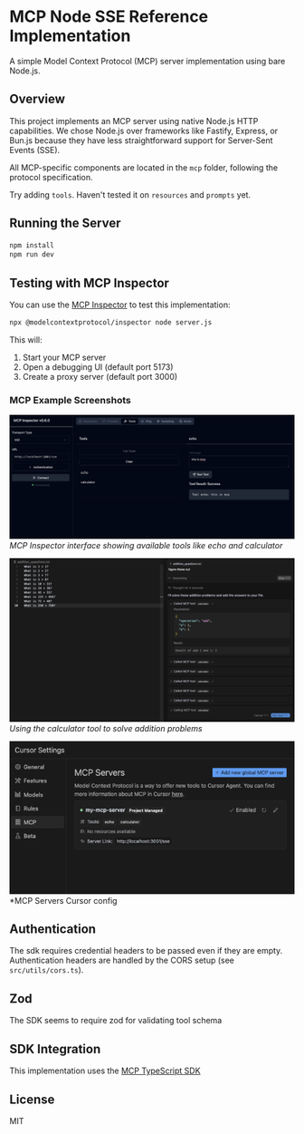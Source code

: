 # MCP Node SSE Reference Implementation

A simple Model Context Protocol (MCP) server implementation using bare Node.js.

## Overview

This project implements an MCP server using native Node.js HTTP capabilities. We chose Node.js over frameworks like Fastify, Express, or Bun.js because they have less straightforward support for Server-Sent Events (SSE).

All MCP-specific components are located in the `mcp` folder, following the protocol specification.

Try adding `tools`. Haven't tested it on `resources` and `prompts` yet.

## Running the Server

```bash
npm install
npm run dev
```

## Testing with MCP Inspector

You can use the [MCP Inspector](https://github.com/modelcontextprotocol/inspector) to test this implementation:

```bash
npx @modelcontextprotocol/inspector node server.js
```

This will:
1. Start your MCP server
2. Open a debugging UI (default port 5173)
3. Create a proxy server (default port 3000)

### MCP Example Screenshots

![MCP Inspector Interface](1.png)
*MCP Inspector interface showing available tools like echo and calculator*

![Calculator Tool in Action](2.png)
*Using the calculator tool to solve addition problems*

![MCP Server Configuration](3.png)
*MCP Servers Cursor config 

## Authentication

The sdk requires credential headers to be passed even if they are empty. Authentication headers are handled by the CORS setup (see `src/utils/cors.ts`).

## Zod
The SDK seems to require zod for validating tool schema

## SDK Integration

This implementation uses the [MCP TypeScript SDK](https://github.com/modelcontextprotocol/typescript-sdk)

## License

MIT